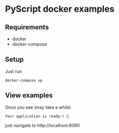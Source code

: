 # PyScript docker examples

## Requirements
 - docker
 - docker-compose

## Setup
Just run
```
docker-compose up
```

## View examples
Once you see (may take a while)
```
Your application is ready~! 🚀
```
just navigate to http://localhost:8080
